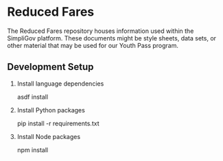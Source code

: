 # Reduced Fares

The Reduced Fares repository houses information used within the SimpliGov platform. These documents might be style sheets, data sets, or other material that may be used for our Youth Pass program.

## Development Setup

1. Install language dependencies

   asdf install

1. Install Python packages

   pip install -r requirements.txt

1. Install Node packages

   npm install
